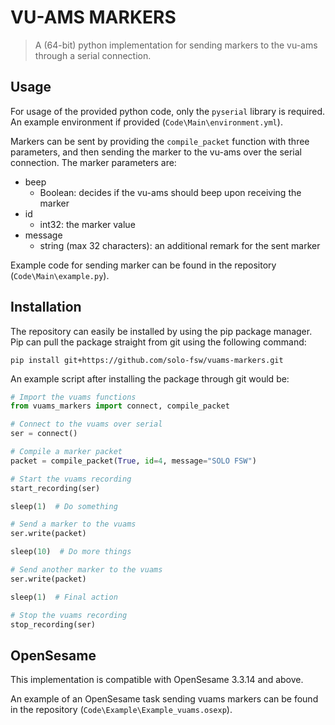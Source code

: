 # VU-AMS MARKERS

> A (64-bit) python implementation for sending markers to the vu-ams through a serial connection.

## Usage

For usage of the provided python code, only the `pyserial` library is required. An example environment if provided (`Code\Main\environment.yml`).

Markers can be sent by providing the `compile_packet` function with three parameters, and then sending the marker to the vu-ams over the serial connection. The marker parameters are:

- beep
  - Boolean: decides if the vu-ams should beep upon receiving the marker
- id
  - int32: the marker value
- message
  - string (max 32 characters): an additional remark for the sent marker

Example code for sending marker can be found in the repository (`Code\Main\example.py`).

## Installation

The repository can easily be installed by using the pip package manager. Pip can pull the package straight from git using the following command:

```
pip install git+https://github.com/solo-fsw/vuams-markers.git
```

An example script after installing the package through git would be:

```python
# Import the vuams functions
from vuams_markers import connect, compile_packet

# Connect to the vuams over serial
ser = connect()

# Compile a marker packet
packet = compile_packet(True, id=4, message="SOLO FSW")

# Start the vuams recording
start_recording(ser)

sleep(1)  # Do something

# Send a marker to the vuams
ser.write(packet)

sleep(10)  # Do more things

# Send another marker to the vuams
ser.write(packet)

sleep(1)  # Final action

# Stop the vuams recording
stop_recording(ser)
```

## OpenSesame

This implementation is compatible with OpenSesame 3.3.14 and above.

An example of an OpenSesame task sending vuams markers can be found in the repository (`Code\Example\Example_vuams.osexp`).
